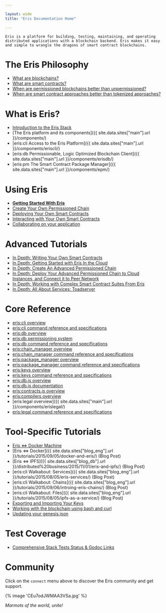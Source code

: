 ```yaml
---

layout: wide
title: "Eris Documentation Home"

---
```


```
Eris is a platform for building, testing, maintaining, and operating
distributed applications with a blockchain backend. Eris makes it easy
and simple to wrangle the dragons of smart contract blockchains.
```

# The Eris Philosophy

- [What are blockchains?](/explainers/blockchains/)
- [What are smart contracts?](/explainers/smart_contracts/)
- [When are permissioned blockchains better than unpermissioned?](/explainers/permissioned_blockchains/)
- [When are smart contract approaches better than tokenized approaches?](/explainers/contracts_v_tokens/)

# What is Eris?

- [Introduction to the Eris Stack](/explainers/the-eris-stack/)
- [The Eris platform and its components]({{ site.data.sites["main"].url }}/components/)
- [eris:cli Access to the Eris Platform]({{ site.data.sites["main"].url }}/components/eriscli/)
- [eris:db Permissionable, Logic Optimized Blockchain Client]({{ site.data.sites["main"].url }}/components/erisdb/)
- [eris:pm The Smart Contract Package Manager]({{ site.data.sites["main"].url }}/components/epm/)

# Using Eris

- **[Getting Started With Eris](/tutorials/getting-started/)**
- [Create Your Own Permissioned Chain](/tutorials/chain-making/)
- [Deploying Your Own Smart Contracts](/tutorials/contracts-deploying/)
- [Interacting with Your Own Smart Contracts](/tutorials/contracts-interacting/)
- [Collaborating on your application](/tutorials/services-making/)

# Advanced Tutorials

- [In Depth: Writing Your Own Smart Contracts](/tutorials/solidity)
- [In Depth: Getting Started with Eris In the Cloud](/tutorials/advanced/cloud-getting-started)
- [In Depth: Create An Advanced Permissioned Chain](/tutorials/advanced/chain-making)
- [In Depth: Deploy Your Advanced Permissioned Chain to Cloud Instances, and Connect it to Peer Network](/tutorials/advanced/chain-deploying)
- [In Depth: Working with Complex Smart Contract Suites From Eris](/tutorials/advanced/contracts-deploying)
- [In Depth: All About Services: Toadserver](/tutorials/advanced/services-making/)

# Core Reference

- [eris:cli overview](/documentation/eris/)
- [eris:cli command reference and specifications](/documentation/eris-cli/)
- [eris:db overview](/documentation/edb/)
- [eris:db permissioning system](/documentation/eris-db-permissions)
- [eris:db command reference and specifications](/documentation/eris-db-api/)
- [eris:chain_manager overview](/documentation/eris-chain-manager/)
- [eris:chain_manager command reference and specifications](/documentation/eris-cm/)
- [eris:package_manager overview](/documentation/epm/)
- [eris:package_manager command reference and specifications](/documentation/eris-pm/)
- [eris:keys overview](/documentation/ekeys/)
- [eris:keys command reference and specifications](/documentation/eris-keys/)
- [eris:db.js overview](/documentation/eris-db-js/)
- [eris:db.js documentation](/documentation/eris-db.js/)
- [eris:contracts.js overview](/documentation/eris-contracts-js/)
- [eris:compilers overview](/documentation/eris-compilers/)
- [eris:legal overview]({{ site.data.sites["main"].url }}/components/erislegal/)
- [eris:legal command reference and specifications](/documentation/erislegal/)

# Tool-Specific Tutorials

- [Eris <=> Docker Machine](/tutorials//tool-specific/docker_machine)
- [Eris <=> Docker]({{ site.data.sites["blog_eng"].url }}/tutorials/2015/09/05/docker-and-eris/) (Blog Post)
- [Eris <=> IPFS]({{ site.data.sites["blog_db"].url }}/distributed%20business/2015/11/01/eris-and-ipfs/) (Blog Post)
- [eris:cli Walkabout: Services]({{ site.data.sites["blog_eng"].url }}/tutorials/2015/08/05/eris-services/) (Blog Post)
- [eris:cli Walkabout: Chains]({{ site.data.sites["blog_eng"].url }}/tutorials/2015/09/06/introing-eris-chains/) (Blog Post)
- [eris:cli Walkabout: Files]({{ site.data.sites["blog_eng"].url }}/tutorials/2015/08/05/ipfs-as-a-service/) (Blog Post)
- [Exporting and Importing Your Keys](/tutorials/tool-specific/keyexporting)
- [Working with the blockchain using bash and curl](/tutorials/tool-specific/eris_by_curl)
- [Updating your genesis.json](/tutorials/tool-specific/genesisupdating/)

# Test Coverage

- [Comprehensive Stack Tests Status & Godoc Links](/tests/test_coverage/)

# Community

Click on the `connect` menu above to discover the Eris community and get support.

{% image 'CEu7odJWMAA3VSa.jpg' %}

_Marmots of the world, unite!_
